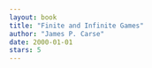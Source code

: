 ```yaml
---
layout: book
title: "Finite and Infinite Games"
author: "James P. Carse"
date: 2000-01-01
stars: 5
---
```


